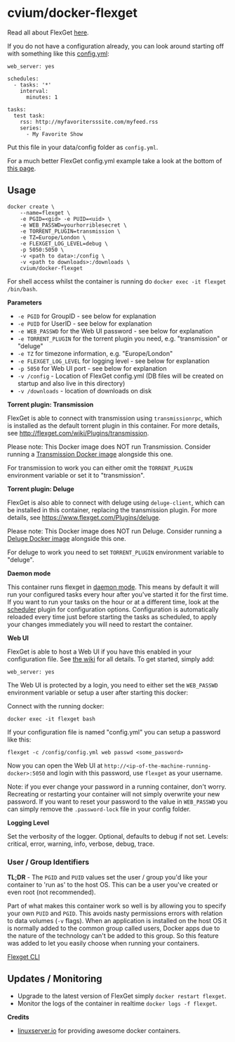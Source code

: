 # cvium/docker-flexget

Read all about FlexGet [here](http://www.flexget.com/#Description).

If you do not have a configuration already, you can look around starting off with something like this 
[config.yml](https://github.com/cvium/docker-flexget/blob/master/sample_config.yml):
```
web_server: yes

schedules:
  - tasks: '*'
    interval:
      minutes: 1

tasks:
  test task:
    rss: http://myfavoritersssite.com/myfeed.rss
    series:
      - My Favorite Show
```
Put this file in your data/config folder as `config.yml`.

For a much better FlexGet config.yml example take a look at the bottom of [this page](http://flexget.com/Cookbook/Series/SeriesPresetMultipleRSStoTransmission).

## Usage

```
docker create \
    --name=flexget \
    -e PGID=<gid> -e PUID=<uid> \
    -e WEB_PASSWD=yourhorriblesecret \
    -e TORRENT_PLUGIN=transmission \
    -e TZ=Europe/London \
    -e FLEXGET_LOG_LEVEL=debug \
    -p 5050:5050 \
    -v <path to data>:/config \
    -v <path to downloads>:/downloads \
    cvium/docker-flexget
```

For shell access whilst the container is running do `docker exec -it flexget /bin/bash`.

**Parameters**

* `-e PGID` for GroupID - see below for explanation
* `-e PUID` for UserID - see below for explanation
* `-e WEB_PASSWD` for the Web UI password - see below for explanation
* `-e TORRENT_PLUGIN` for the torrent plugin you need, e.g. "transmission" or "deluge"
* `-e TZ` for timezone information, e.g. "Europe/London"
* `-e FLEXGET_LOG_LEVEL` for logging level - see below for explanation
* `-p 5050` for Web UI port - see below for explanation
* `-v /config` - Location of FlexGet config.yml (DB files will be created on startup and also live in this directory)
* `-v /downloads` - location of downloads on disk

**Torrent plugin: Transmission**

FlexGet is able to connect with transmission using `transmissionrpc`, which is installed as the default torrent plugin in this container. For more details, see http://flexget.com/wiki/Plugins/transmission.

Please note: This Docker image does NOT run Transmission. Consider running a [Transmission Docker image](https://github.com/linuxserver/docker-transmission/) alongside this one.

For transmission to work you can either omit the `TORRENT_PLUGIN` environment variable or set it to "transmission".

**Torrent plugin: Deluge**

FlexGet is also able to connect with deluge using `deluge-client`, which can be installed in this container, replacing the 
transmission plugin. For more details, see https://www.flexget.com/Plugins/deluge.

Please note: This Docker image does NOT run Deluge. Consider running a [Deluge Docker image](https://hub.docker.com/r/linuxserver/deluge/) alongside this one.

For deluge to work you need to set `TORRENT_PLUGIN` environment variable to "deluge".

**Daemon mode**

This container runs flexget in [daemon mode](https://flexget.com/Daemon). This means by default it will run your configured tasks every hour after you've started it for the first time. If you want to run your tasks on the hour or at a different time, look at the [scheduler](https://flexget.com/Plugins/Daemon/scheduler) plugin for configuration options. Configuration is automatically reloaded every time just before starting the tasks as scheduled, to apply your changes immediately you will need to restart the container.

**Web UI**

FlexGet is able to host a Web UI if you have this enabled in your configuration file. See [the wiki](https://flexget.com/wiki/Web-UI) for all details. To get started, simply add:

```
web_server: yes
```

The Web UI is protected by a login, you need to either set the `WEB_PASSWD` environment variable or setup a user after starting this docker:

Connect with the running docker:

```
docker exec -it flexget bash
```

If your configuration file is named "config.yml" you can setup a password like this:

```
flexget -c /config/config.yml web passwd <some_password>
```

Now you can open the Web UI at `http://<ip-of-the-machine-running-docker>:5050` and login with this password, use `flexget` as your username.

Note: if you ever change your password in a running container, don't worry. Recreating or restarting your container will not simply overwrite your new password. If you want to reset your password to the value in `WEB_PASSWD` you can simply remove the `.password-lock` file in your config folder.

**Logging Level**

Set the verbosity of the logger. Optional, defaults to debug if not set. Levels: critical, error, warning, info, verbose, debug, trace.

### User / Group Identifiers

**TL;DR** - The `PGID` and `PUID` values set the user / group you'd like your container to 'run as' to the host OS. This can be a user you've created or even root (not recommended).

Part of what makes this container work so well is by allowing you to specify your own `PUID` and `PGID`. This avoids nasty permissions errors with relation to data volumes (`-v` flags). When an application is installed on the host OS it is normally added to the common group called users, Docker apps due to the nature of the technology can't be added to this group. So this feature was added to let you easily choose when running your containers.

[Flexget CLI](https://flexget.com/CLI)

## Updates / Monitoring

* Upgrade to the latest version of FlexGet simply `docker restart flexget`.
* Monitor the logs of the container in realtime `docker logs -f flexget`.

**Credits**
* [linuxserver.io](https://github.com/linuxserver) for providing awesome docker containers.
